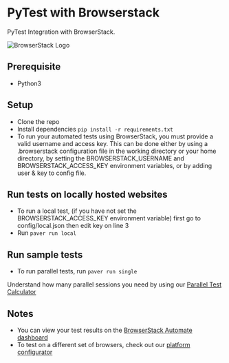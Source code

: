 # PyTest with Browserstack

PyTest Integration with BrowserStack.

![BrowserStack Logo](https://d98b8t1nnulk5.cloudfront.net/production/images/layout/logo-header.png?1469004780)
## Prerequisite
* Python3

## Setup

* Clone the repo
* Install dependencies `pip install -r requirements.txt`
* To run your automated tests using BrowserStack, you must provide a valid username and access key. This can be done either by using a .browserstack configuration file in the working directory or your home directory, by setting the BROWSERSTACK_USERNAME and BROWSERSTACK_ACCESS_KEY environment variables, or by adding user & key to config file.


## Run tests on locally hosted websites
* To run a local test, (if you have not set the BROWSERSTACK_ACCESS_KEY environment variable) first go to config/local.json then edit key on line 3
* Run `paver run local`

## Run sample tests
* To run parallel tests, run `paver run single`

 Understand how many parallel sessions you need by using our [Parallel Test Calculator](https://www.browserstack.com/automate/parallel-calculator?ref=github)

## Notes
* You can view your test results on the [BrowserStack Automate dashboard](https://www.browserstack.com/automate)
* To test on a different set of browsers, check out our [platform configurator](https://www.browserstack.com/automate/python#setting-os-and-browser)
